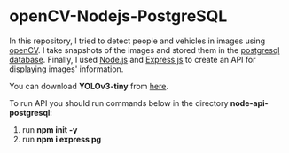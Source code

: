 # openCV-Nodejs-PostgreSQL
In this repository, I tried to detect people and vehicles in images using <a href="https://opencv.org/">openCV</a>. I take snapshots of the images and stored them in the <a href="https://www.postgresql.org/">postgresql database</a>. Finally, I used <a href="https://nodejs.org/en/">Node.js</a> and <a href="https://expressjs.com/">Express.js</a> to create an API for displaying images' information.

You can download <strong> YOLOv3-tiny</strong> from <a href="https://pjreddie.com/darknet/yolo/"> here</a>.

To run API you should run commands below in the directory <strong>node-api-postgresql</strong>:

1. run  <strong>npm init -y</strong>
2. run  <strong>npm i express pg</strong>